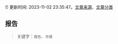 :alarm_clock: 更新时间: 2023-11-02 23:35:47。[文章来源](/README.md)、[文章分类](/TAGS.md)

## 报告


> 关键字：`报告`、`月报`



